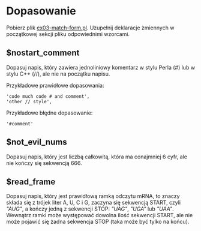 # Dopasowanie
Pobierz plik
[ex03-match-form.pl](https://github.com/SlimakUJ/perl/blob/master/class05/exercises/ex03-match-form.pl).
Uzupełnij deklaracje zmiennych w początkowej sekcji pliku odpowiednimi
wzorcami.

## $nostart\_comment
Dopasuj napis, który zawiera jednoliniowy komentarz w stylu Perla (#) lub
w stylu C++ (//), ale nie na początku napisu.

Przykładowe prawidłowe dopasowania:
```
'code much code # and comment',
'other // style',
```

Przykładowe  błędne dopasowanie:
```
'#comment'
```

## $not\_evil\_nums
Dopasuj napis, który jest liczbą całkowitą, która ma conajmniej 6 cyfr, ale
nie kończy się sekwencją 666.

## $read\_frame
Dopasuj napis, który jest prawidłową ramką odczytu mRNA, to znaczy składa się
z trójek liter A, U, C i G, zaczyna się sekwencją START, czyli _"AUG"_, a
kończy jedną z sekwencji STOP: _"UAG"_, _"UGA"_ lub _"UAA"_. Wewnątrz ramki
może występować dowolna ilość sekwencji START, ale nie może pojawić się żadna
sekwencja STOP (taka może być tylko na końcu).
